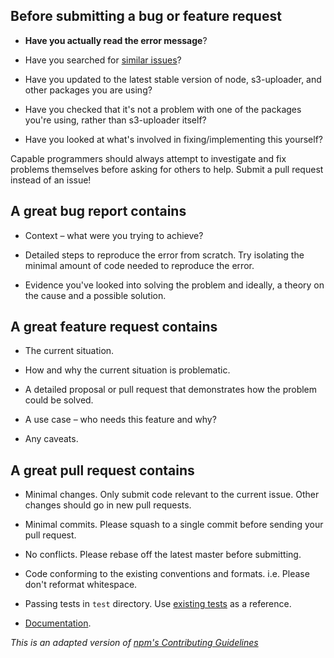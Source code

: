 ## Before submitting a bug or feature request

* **Have you actually read the error message**?

* Have you searched for [similar
  issues](https://github.com/Turistforeningen/node-s3-uploader/issues)?

* Have you updated to the latest stable version of node, s3-uploader, and other
  packages you are using?

* Have you checked that it's not a problem with one of the packages you're
  using, rather than s3-uploader itself?

* Have you looked at what's involved in fixing/implementing this yourself?

Capable programmers should always attempt to investigate and fix problems
themselves before asking for others to help. Submit a pull request instead of an
issue!

## A great bug report contains

* Context – what were you trying to achieve?

* Detailed steps to reproduce the error from scratch. Try isolating the minimal
  amount of code needed to reproduce the error.

* Evidence you've looked into solving the problem and ideally, a theory on the
  cause and a possible solution.

## A great feature request contains

* The current situation.

* How and why the current situation is problematic.

* A detailed proposal or pull request that demonstrates how the problem could be
  solved.

* A use case – who needs this feature and why?

* Any caveats.

## A great pull request contains

* Minimal changes. Only submit code relevant to the current issue. Other changes
  should go in new pull requests.

* Minimal commits. Please squash to a single commit before sending your pull
  request.

* No conflicts. Please rebase off the latest master before submitting.

* Code conforming to the existing conventions and formats. i.e. Please don't
  reformat whitespace.

* Passing tests in `test` directory. Use [existing
  tests](https://github.com/s3-uploader/s3-uploader/tree/master/test) as a
  reference.

* [Documentation](https://github.com/s3-uploader/s3-uploader/tree/master/README.md).

*This is an adapted version of [npm's Contributing
Guidelines](https://github.com/npm/npm/wiki/Contributing-Guidelines)*
